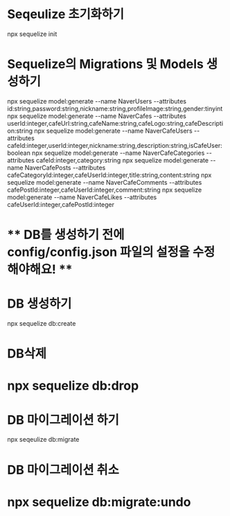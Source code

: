 
# Seqeulize 초기화하기
npx sequelize init

# Sequelize의 Migrations 및 Models 생성하기
npx sequelize model:generate --name NaverUsers --attributes id:string,password:string,nickname:string,profileImage:string,gender:tinyint
npx sequelize model:generate --name NaverCafes --attributes userId:integer,cafeUrl:string,cafeName:string,cafeLogo:string,cafeDescription:string
npx sequelize model:generate --name NaverCafeUsers --attributes cafeId:integer,userId:integer,nickname:string,description:string,isCafeUser:boolean
npx sequelize model:generate --name NaverCafeCategories --attributes cafeId:integer,category:string
npx sequelize model:generate --name NaverCafePosts --attributes cafeCategoryId:integer,cafeUserId:integer,title:string,content:string
npx sequelize model:generate --name NaverCafeComments --attributes cafePostId:integer,cafeUserId:integer,comment:string
npx sequelize model:generate --name NaverCafeLikes --attributes cafeUserId:integer,cafePostId:integer

# ** DB를 생성하기 전에 config/config.json 파일의 설정을 수정해야해요! **

# DB 생성하기
npx sequelize db:create

# DB삭제
# npx sequelize db:drop


# DB 마이그레이션 하기
npx seqeulize db:migrate

# DB 마이그레이션 취소
# npx sequelize db:migrate:undo